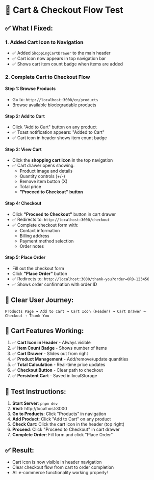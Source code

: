 # 🛒 Cart & Checkout Flow Test

## ✅ What I Fixed:

### 1. **Added Cart Icon to Navigation**
- ✅ Added `ShoppingCartDrawer` to the main header
- ✅ Cart icon now appears in top navigation bar
- ✅ Shows cart item count badge when items are added

### 2. **Complete Cart to Checkout Flow**

#### **Step 1: Browse Products**
- Go to: `http://localhost:3000/en/products`
- Browse available biodegradable products

#### **Step 2: Add to Cart**
- Click "Add to Cart" button on any product
- ✅ Toast notification appears: "Added to Cart"
- ✅ Cart icon in header shows item count badge

#### **Step 3: View Cart**
- Click the **shopping cart icon** in the top navigation
- ✅ Cart drawer opens showing:
  - Product image and details
  - Quantity controls (+/-)
  - Remove item button (X)
  - Total price
  - **"Proceed to Checkout" button**

#### **Step 4: Checkout**
- Click **"Proceed to Checkout"** button in cart drawer
- ✅ Redirects to: `http://localhost:3000/checkout`
- ✅ Complete checkout form with:
  - Contact information
  - Billing address
  - Payment method selection
  - Order notes

#### **Step 5: Place Order**
- Fill out the checkout form
- Click **"Place Order"** button
- ✅ Redirects to: `http://localhost:3000/thank-you?order=ORD-123456`
- ✅ Shows order confirmation with order ID

## 🎯 **Clear User Journey:**

```
Products Page → Add to Cart → Cart Icon (Header) → Cart Drawer → Checkout → Thank You
```

## 🛒 **Cart Features Working:**

1. ✅ **Cart Icon in Header** - Always visible
2. ✅ **Item Count Badge** - Shows number of items
3. ✅ **Cart Drawer** - Slides out from right
4. ✅ **Product Management** - Add/remove/update quantities
5. ✅ **Total Calculation** - Real-time price updates
6. ✅ **Checkout Button** - Clear path to checkout
7. ✅ **Persistent Cart** - Saved in localStorage

## 🚀 **Test Instructions:**

1. **Start Server**: `pnpm dev`
2. **Visit**: http://localhost:3000
3. **Go to Products**: Click "Products" in navigation
4. **Add Product**: Click "Add to Cart" on any product
5. **Check Cart**: Click the cart icon in the header (top right)
6. **Proceed**: Click "Proceed to Checkout" in cart drawer
7. **Complete Order**: Fill form and click "Place Order"

## ✅ **Result:**
- Cart icon is now visible in header navigation
- Clear checkout flow from cart to order completion
- All e-commerce functionality working properly!